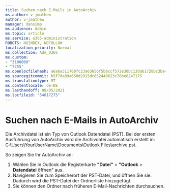 ```yaml
---
title: Suchen nach E-Mails in AutoArchiv
ms.author: v-jmathew
author: v-jmathew
manager: dansimp
ms.audience: Admin
ms.topic: article
ms.service: o365-administration
ROBOTS: NOINDEX, NOFOLLOW
localization_priority: Normal
ms.collection: Adm_O365
ms.custom:
- "3100008"
- "7255"
ms.openlocfilehash: a6a6a311708fc23a63656f5b8ccf572e30bc13dab1728bc3be48ad36aeb35077
ms.sourcegitcommit: b5f7da89a650d2915dc652449623c78be6247175
ms.translationtype: MT
ms.contentlocale: de-DE
ms.lasthandoff: 08/05/2021
ms.locfileid: "54017275"
---
```

# <a name="find-email-in-autoarchive"></a>Suchen nach E-Mails in AutoArchiv

Die Archivdatei ist ein Typ von Outlook Datendatei (PST). Bei der ersten Ausführung von AutoArchiv wird die Archivdatei automatisch erstellt in: C:\Users\YourUserName\Documents\Outlook Files\archive.pst.

So zeigen Sie Ihr AutoArchiv an:

1. Wählen Sie in Outlook die Registerkarte **"Datei"** > **"Outlook**  >  **Datendatei** öffnen" aus.
2. Navigieren Sie zum Speicherort der PST-Datei, und öffnen Sie sie. Dadurch wird die PST-Datei der Ordnerliste hinzugefügt.
3. Sie können den Ordner nach früheren E-Mail-Nachrichten durchsuchen.
